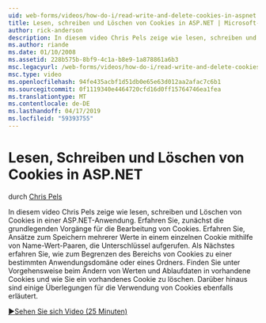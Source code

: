 ```yaml
---
uid: web-forms/videos/how-do-i/read-write-and-delete-cookies-in-aspnet
title: Lesen, schreiben und Löschen von Cookies in ASP.NET | Microsoft-Dokumentation
author: rick-anderson
description: In diesem video Chris Pels zeige wie lesen, schreiben und Löschen von Cookies in einer ASP.NET-Anwendung. Erfahren Sie, zunächst die grundlegenden Vorgänge für die Bearbeitung von Cooki...
ms.author: riande
ms.date: 01/10/2008
ms.assetid: 228b575b-8bf9-4c1a-b8e9-1a878861a6b3
msc.legacyurl: /web-forms/videos/how-do-i/read-write-and-delete-cookies-in-aspnet
msc.type: video
ms.openlocfilehash: 94fe435acbf1d51db0e65e63d012aa2afac7c6b1
ms.sourcegitcommit: 0f1119340e4464720cfd16d0ff15764746ea1fea
ms.translationtype: MT
ms.contentlocale: de-DE
ms.lasthandoff: 04/17/2019
ms.locfileid: "59393755"
---
```

# <a name="read-write-and-delete-cookies-in-aspnet"></a>Lesen, Schreiben und Löschen von Cookies in ASP.NET

durch [Chris Pels](https://twitter.com/chrispels)

In diesem video Chris Pels zeige wie lesen, schreiben und Löschen von Cookies in einer ASP.NET-Anwendung. Erfahren Sie, zunächst die grundlegenden Vorgänge für die Bearbeitung von Cookies. Erfahren Sie, Ansätze zum Speichern mehrerer Werte in einem einzelnen Cookie mithilfe von Name-Wert-Paaren, die Unterschlüssel aufgerufen. Als Nächstes erfahren Sie, wie zum Begrenzen des Bereichs von Cookies zu einer bestimmten Anwendungsdomäne oder eines Ordners. Finden Sie unter Vorgehensweise beim Ändern von Werten und Ablaufdaten in vorhandene Cookies und wie Sie ein vorhandenes Cookie zu löschen. Darüber hinaus sind einige Überlegungen für die Verwendung von Cookies ebenfalls erläutert.

[&#9654;Sehen Sie sich Video (25 Minuten)](https://channel9.msdn.com/Blogs/ASP-NET-Site-Videos/read-write-and-delete-cookies-in-aspnet)
